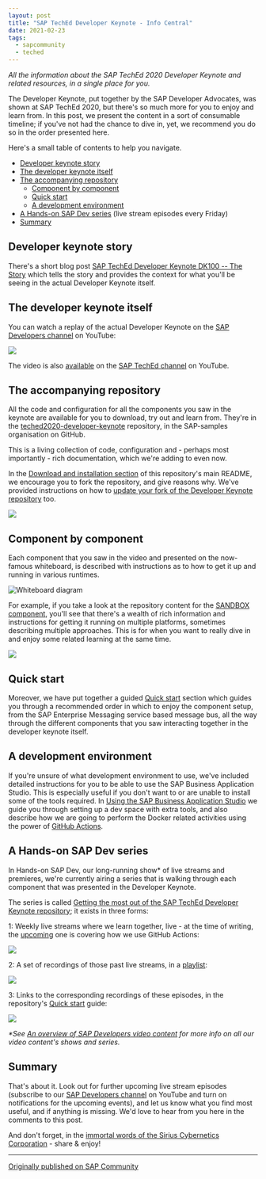 ```yaml
---
layout: post
title: "SAP TechEd Developer Keynote - Info Central"
date: 2021-02-23
tags:
  - sapcommunity
  - teched
---
```

*All the information about the SAP TechEd 2020 Developer Keynote and
related resources, in a single place for you.*

The Developer Keynote, put together by the SAP Developer Advocates, was
shown at SAP TechEd 2020, but there's so much more for you to enjoy and
learn from. In this post, we present the content in a sort of consumable
timeline; if you've not had the chance to dive in, yet, we recommend
you do so in the order presented here.

Here's a small table of contents to help you navigate.

- [Developer keynote story](#developer-keynote-story)
- [The developer keynote itself](#the-developer-keynote-itself)
- [The accompanying repository](#the-accompanying-repository)
  - [Component by component](#component-by-component)
  - [Quick start](#quick-start)
  - [A development environment](#a-development-environment)
- [A Hands-on SAP Dev series](#a-hands-on-sap-dev-series) (live stream
  episodes every Friday)
- [Summary](#summary)

<a name="developer-keynote-story"></a>
## Developer keynote story

There's a short blog post [SAP TechEd Developer Keynote DK100 -- The
Story](/blog/posts/2020/11/19/sap-teched-developer-keynote-dk100-the-story/)
which tells the story and provides the context for what you'll be
seeing in the actual Developer Keynote itself.

<a name="the-developer-keynote-itself"></a>
## The developer keynote itself

You can watch a replay of the actual Developer Keynote on the [SAP
Developers channel](https://www.youtube.com/user/sapdevs) on YouTube:

[![](/images/2021/02/screenshot-2021-02-23-at-08.26.27.png)](https://youtu.be/btEk_jdQo6A?t=180)


The video is also
[available](https://www.youtube.com/watch?v=JRsHFkOEDUE) on the [SAP
TechEd
channel](https://www.youtube.com/channel/UCUJdXZAAOsNuPBpLa50XUxQ) on
YouTube.

<a name="the-accompanying-repository"></a>
## The accompanying repository

All the code and configuration for all the components you saw in the
keynote are available for you to download, try out and learn from.
They're in the
[teched2020-developer-keynote](https://github.com/SAP-samples/teched2020-developer-keynote)
repository, in the SAP-samples organisation on GitHub.

This is a living collection of code, configuration and - perhaps most
importantly - rich documentation, which we're adding to even now.

In the [Download and installation
section](https://github.com/SAP-samples/teched2020-developer-keynote#download-and-installation)
of this repository's main README, we encourage you to fork the
repository, and give reasons why. We've provided instructions on how to
[update your fork of the Developer Keynote
repository](/blog/posts/2021/01/06/updating-your-fork-of-the-developer-keynote-repository/)
too.

![](/images/2021/01/fork-clone-1.gif)

<a name="component-by-component"></a>
## Component by component

Each component that you saw in the video and presented on the now-famous
whiteboard, is described with instructions as to how to get it up and
running in various runtimes.

![Whiteboard
diagram](https://github.com/SAP-samples/teched2020-developer-keynote/raw/main/images/whiteboard.jpg)

For example, if you take a look at the repository content for the
[SANDBOX
component](https://github.com/SAP-samples/teched2020-developer-keynote/tree/main/s4hana/sandbox),
you'll see that there's a wealth of rich information and instructions
for getting it running on multiple platforms, sometimes describing
multiple approaches. This is for when you want to really dive in and
enjoy some related learning at the same time.

[![](/images/2021/02/screenshot-2021-02-23-at-08.34.51.png)](https://github.com/SAP-samples/teched2020-developer-keynote/blob/main/s4hana/sandbox/README.md)

<a name="quick-start"></a>
## Quick start

Moreover, we have put together a guided [Quick
start](https://github.com/SAP-samples/teched2020-developer-keynote/blob/main/quickstart.md)
section which guides you through a recommended order in which to enjoy
the component setup, from the SAP Enterprise Messaging service based
message bus, all the way through the different components that you saw
interacting together in the developer keynote itself.

<a name="a-development-environment"></a>
## A development environment

If you're unsure of what development environment to use, we've
included detailed instructions for you to be able to use the SAP
Business Application Studio. This is especially useful if you don't
want to or are unable to install some of the tools required. In [Using
the SAP Business Application
Studio](https://github.com/SAP-samples/teched2020-developer-keynote/tree/main/usingappstudio)
we guide you through setting up a dev space with extra tools, and also
describe how we are going to perform the Docker related activities using
the power of [GitHub Actions](https://github.com/features/actions).

<a name="a-hands-on-sap-dev-series"></a>
## A Hands-on SAP Dev series

In Hands-on SAP Dev, our long-running show\* of live streams and
premieres, we're currently airing a series that is walking through each
component that was presented in the Developer Keynote.

The series is called [Getting the most out of the SAP TechEd Developer
Keynote
repository](https://www.youtube.com/playlist?list=PL6RpkC85SLQCBncEWbkHTLz7ykB9C7yof);
it exists in three forms:

1: Weekly live streams where we learn together, live - at the time of
writing, the [upcoming](https://www.youtube.com/watch?v=THdTT5UdDnY) one
is covering how we use GitHub Actions:

![](/images/2021/02/screenshot-2021-02-23-at-08.53.38-1.png)


2: A set of recordings of those past live streams, in a
[playlist](https://www.youtube.com/playlist?list=PL6RpkC85SLQCBncEWbkHTLz7ykB9C7yof):

![](/images/2021/02/screenshot-2021-02-23-at-08.55.52.png)


3: Links to the corresponding recordings of these episodes, in the
repository's [Quick
start](https://github.com/SAP-samples/teched2020-developer-keynote/blob/main/quickstart.md)
guide:

![](/images/2021/02/screenshot-2021-03-05-at-10.20.09.png)


*\*See [An overview of SAP Developers video
content](/blog/posts/2020/11/09/an-overview-of-sap-developers-video-content/)
for more info on all our video content's shows and series.*

<a name="summary"></a>
## Summary

That's about it. Look out for further upcoming live stream episodes
(subscribe to our [SAP Developers
channel](https://www.youtube.com/user/sapdevs) on YouTube and turn on
notifications for the upcoming events), and let us know what you find
most useful, and if anything is missing. We'd love to hear from you
here in the comments to this post.

And don't forget, in the [immortal words of the Sirius Cybernetics
Corporation](https://www.goodreads.com/quotes/95859-share-and-enjoy-is-the-company-motto-of-the-hugely) -
share & enjoy!

---

[Originally published on SAP Community](https://community.sap.com/t5/technology-blogs-by-sap/sap-teched-developer-keynote-info-central/ba-p/13493752)
